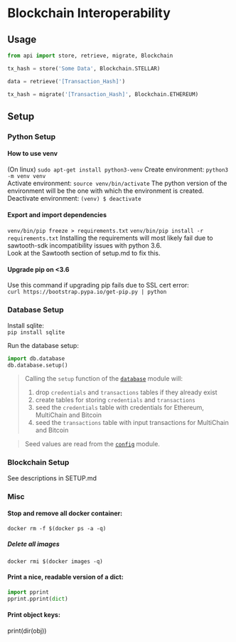 # Blockchain Interoperability

## Usage

```python
from api import store, retrieve, migrate, Blockchain

tx_hash = store('Some Data', Blockchain.STELLAR)    

data = retrieve('[Transaction_Hash]')    

tx_hash = migrate('[Transaction_Hash]', Blockchain.ETHEREUM)
```


## Setup

### Python Setup

#### How to use venv
(On linux)
`sudo apt-get install python3-venv`
Create environment:
`python3 -m venv venv`    
Activate environment:
`source venv/bin/activate`
The python version of the environment will be the one with which the environment is created.
Deactivate environment:
`(venv) $ deactivate`
  
#### Export and import dependencies
`venv/bin/pip freeze > requirements.txt`
`venv/bin/pip install -r requirements.txt`
Installing the requirements will most likely fail due to sawtooth-sdk incompatibility issues with python 3.6.      
Look at the Sawtooth section of setup.md to fix this.

#### Upgrade pip on <3.6
Use this command if upgrading pip fails due to SSL cert error:    
`curl https://bootstrap.pypa.io/get-pip.py | python`

### Database Setup
Install sqlite:    
`pip install sqlite`

Run the database setup:

```python
import db.database
db.database.setup()
```

> Calling the `setup` function of the [`database`](database.py) module will:
>
> 1. drop `credentials` and `transactions` tables if they already exist
> 2. create tables for storing `credentials` and `transactions`
> 3. seed the `credentials` table with credentials for Ethereum, MultiChain and Bitcoin
> 4. seed the `transactions` table with input transactions for MultiChain and Bitcoin

> Seed values are read from the [`config`](config.py) module.

### Blockchain Setup
See descriptions in SETUP.md



### Misc 
#### Stop and remove all docker container: 
`docker rm -f $(docker ps -a -q)`
##### Delete all images
`docker rmi $(docker images -q)`


#### Print a nice, readable version of a dict:     
```python
import pprint
pprint.pprint(dict)
```

#### Print object keys: 
print(dir(obj))
